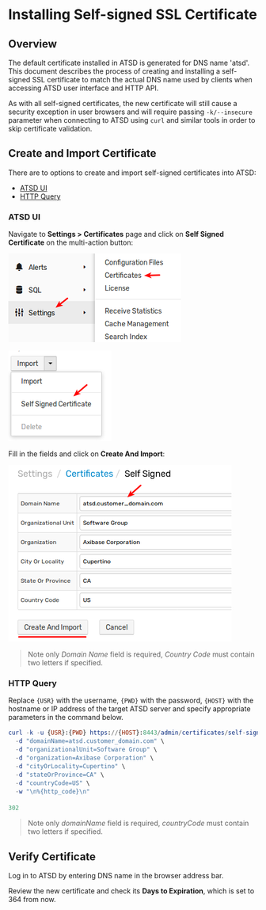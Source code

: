 # Installing Self-signed SSL Certificate

## Overview

The default certificate installed in ATSD is generated for DNS name 'atsd'. This document describes the process of creating and installing a self-signed SSL certificate to match the actual DNS name used by clients when accessing ATSD user interface and HTTP API.

As with all self-signed certificates, the new certificate will still cause a security exception in user browsers and will require passing `-k/--insecure` parameter when connecting to ATSD using `curl` and similar tools in order to skip certificate validation.

## Create and Import Certificate

There are to options to create and import self-signed certificates into ATSD:

* [ATSD UI](#atsd-ui)
* [HTTP Query](#http-query)

### ATSD UI

Navigate to **Settings > Certificates** page and click on **Self Signed Certificate** on the multi-action button:

![](images/ssl_self_signed_1.png)

![](images/ssl_self_signed_2.png)

Fill in the fields and click on **Create And Import**:

![](images/ssl_self_signed_3.png)

> Note only _Domain Name_ field is required, _Country Code_ must contain two letters if specified.

### HTTP Query

Replace `{USR}` with the username, `{PWD}` with the password, `{HOST}` with the hostname or IP address of the target ATSD server and specify appropriate parameters in the command below.

```elm
curl -k -u {USR}:{PWD} https://{HOST}:8443/admin/certificates/self-signed \
  -d "domainName=atsd.customer_domain.com" \
  -d "organizationalUnit=Software Group" \
  -d "organization=Axibase Corporation" \
  -d "cityOrLocality=Cupertino" \
  -d "stateOrProvince=CA" \
  -d "countryCode=US" \
  -w "\n%{http_code}\n"

302
```
> Note only _domainName_ field is required, _countryCode_ must contain two letters if specified.

## Verify Certificate

Log in to ATSD by entering DNS name in the browser address bar.

Review the new certificate and check its **Days to Expiration**, which is set to 364 from now.